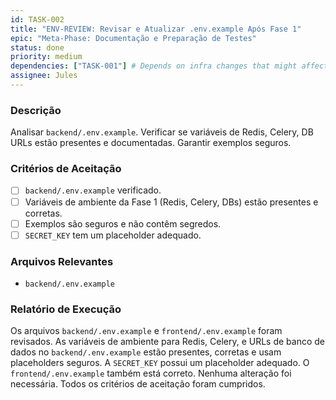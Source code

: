 ```yaml
---
id: TASK-002
title: "ENV-REVIEW: Revisar e Atualizar .env.example Após Fase 1"
epic: "Meta-Phase: Documentação e Preparação de Testes"
status: done
priority: medium
dependencies: ["TASK-001"] # Depends on infra changes that might affect .env
assignee: Jules
---
```


### Descrição

Analisar `backend/.env.example`. Verificar se variáveis de Redis, Celery, DB URLs estão presentes e documentadas. Garantir exemplos seguros.

### Critérios de Aceitação

- [ ] `backend/.env.example` verificado.
- [ ] Variáveis de ambiente da Fase 1 (Redis, Celery, DBs) estão presentes e corretas.
- [ ] Exemplos são seguros e não contêm segredos.
- [ ] `SECRET_KEY` tem um placeholder adequado.

### Arquivos Relevantes

* `backend/.env.example`

### Relatório de Execução

Os arquivos `backend/.env.example` e `frontend/.env.example` foram revisados. As variáveis de ambiente para Redis, Celery, e URLs de banco de dados no `backend/.env.example` estão presentes, corretas e usam placeholders seguros. A `SECRET_KEY` possui um placeholder adequado. O `frontend/.env.example` também está correto. Nenhuma alteração foi necessária. Todos os critérios de aceitação foram cumpridos.
